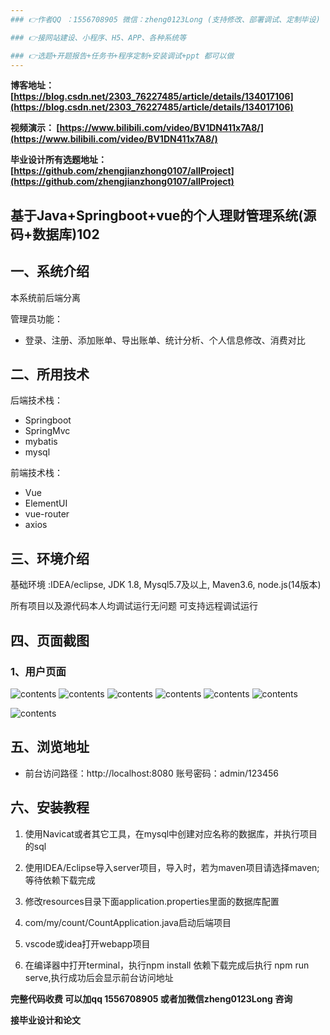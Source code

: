```yaml
---
### 👉作者QQ ：1556708905 微信：zheng0123Long (支持修改、部署调试、定制毕设)

### 👉接网站建设、小程序、H5、APP、各种系统等

### 👉选题+开题报告+任务书+程序定制+安装调试+ppt 都可以做
---
```


**博客地址：
[https://blog.csdn.net/2303_76227485/article/details/134017106](https://blog.csdn.net/2303_76227485/article/details/134017106)**

**视频演示：
[https://www.bilibili.com/video/BV1DN411x7A8/](https://www.bilibili.com/video/BV1DN411x7A8/)**

**毕业设计所有选题地址：
[https://github.com/zhengjianzhong0107/allProject](https://github.com/zhengjianzhong0107/allProject)**

## 基于Java+Springboot+vue的个人理财管理系统(源码+数据库)102

## 一、系统介绍
本系统前后端分离

管理员功能：
- 登录、注册、添加账单、导出账单、统计分析、个人信息修改、消费对比

## 二、所用技术
后端技术栈：
- Springboot
- SpringMvc
- mybatis
- mysql

前端技术栈：
- Vue
- ElementUI
- vue-router
- axios

## 三、环境介绍
基础环境 :IDEA/eclipse, JDK 1.8, Mysql5.7及以上, Maven3.6, node.js(14版本)

所有项目以及源代码本人均调试运行无问题 可支持远程调试运行

## 四、页面截图
### 1、用户页面
![contents](./picture/picture1.png)
![contents](./picture/picture2.png)
![contents](./picture/picture3.png)
![contents](./picture/picture4.png)
![contents](./picture/picture5.png)
![contents](./picture/picture6.png)

![contents](./picture/picture7.png)

## 五、浏览地址

- 前台访问路径：http://localhost:8080
  账号密码：admin/123456

## 六、安装教程

1. 使用Navicat或者其它工具，在mysql中创建对应名称的数据库，并执行项目的sql

2. 使用IDEA/Eclipse导入server项目，导入时，若为maven项目请选择maven; 等待依赖下载完成

3. 修改resources目录下面application.properties里面的数据库配置

4. com/my/count/CountApplication.java启动后端项目

5. vscode或idea打开webapp项目

6. 在编译器中打开terminal，执行npm install 依赖下载完成后执行 npm run serve,执行成功后会显示前台访问地址

**完整代码收费  可以加qq 1556708905 或者加微信zheng0123Long 咨询**

**接毕业设计和论文**



